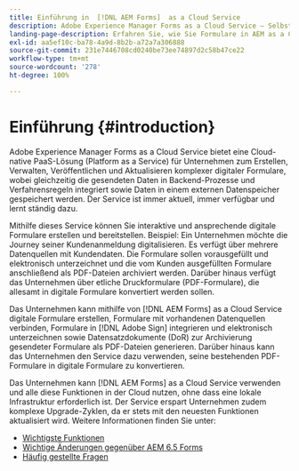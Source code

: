 ```yaml
---
title: Einführung in  [!DNL AEM Forms]  as a Cloud Service
description: Adobe Experience Manager Forms as a Cloud Service – Selbsthilfe-Ressourcen und Links zur Dokumentation
landing-page-description: Erfahren Sie, wie Sie Formulare in AEM as a Cloud Service verwenden.
exl-id: aa5ef10c-ba78-4a9d-8b2b-a72a7a306888
source-git-commit: 231e7446708cd0240be73ee74897d2c58b47ce22
workflow-type: tm+mt
source-wordcount: '278'
ht-degree: 100%

---
```


# Einführung {#introduction}

Adobe Experience Manager Forms as a Cloud Service bietet eine Cloud-native PaaS-Lösung (Platform as a Service) für Unternehmen zum Erstellen, Verwalten, Veröffentlichen und Aktualisieren komplexer digitaler Formulare, wobei gleichzeitig die gesendeten Daten in Backend-Prozesse und Verfahrensregeln integriert sowie Daten in einem externen Datenspeicher gespeichert werden. Der Service ist immer aktuell, immer verfügbar und lernt ständig dazu.

Mithilfe dieses Service können Sie interaktive und ansprechende digitale Formulare erstellen und bereitstellen. Beispiel: Ein Unternehmen möchte die Journey seiner Kundenanmeldung digitalisieren. Es verfügt über mehrere Datenquellen mit Kundendaten. Die Formulare sollen vorausgefüllt und elektronisch unterzeichnet und die vom Kunden ausgefüllten Formulare anschließend als PDF-Dateien archiviert werden. Darüber hinaus verfügt das Unternehmen über etliche Druckformulare (PDF-Formulare), die allesamt in digitale Formulare konvertiert werden sollen.

Das Unternehmen kann mithilfe von [!DNL AEM Forms] as a Cloud Service digitale Formulare erstellen, Formulare mit vorhandenen Datenquellen verbinden, Formulare in [!DNL Adobe Sign] integrieren und elektronisch unterzeichnen sowie Datensatzdokumente (DoR) zur Archivierung gesendeter Formulare als PDF-Dateien generieren. Darüber hinaus kann das Unternehmen den Service dazu verwenden, seine bestehenden PDF-Formulare in digitale Formulare zu konvertieren.

Das Unternehmen kann [!DNL AEM Forms] as a Cloud Service verwenden und alle diese Funktionen in der Cloud nutzen, ohne dass eine lokale Infrastruktur erforderlich ist. Der Service erspart Unternehmen zudem komplexe Upgrade-Zyklen, da er stets mit den neuesten Funktionen aktualisiert wird. Weitere Informationen finden Sie unter:

* [Wichtigste Funktionen](key-features.md)
* [Wichtige Änderungen gegenüber AEM 6.5 Forms](notable-changes.md)
* [Häufig gestellte Fragen](faq.md)
